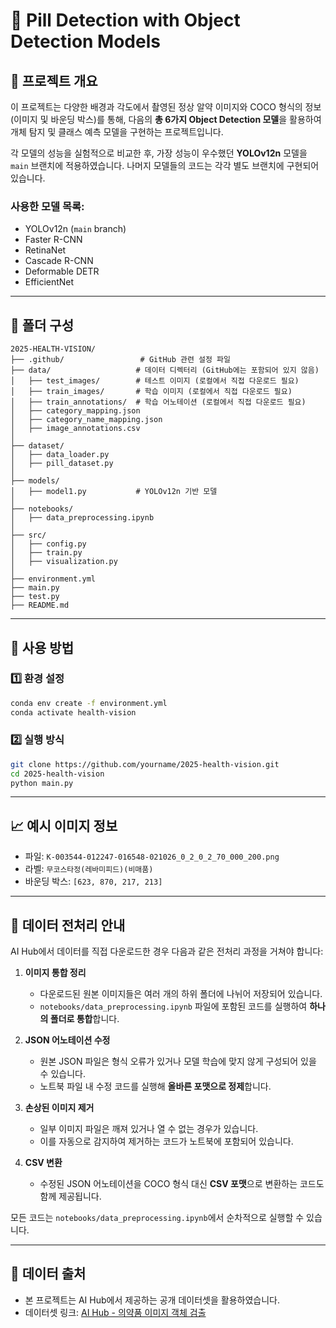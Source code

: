 # 📌 Pill Detection with Object Detection Models

## 📖 프로젝트 개요

이 프로젝트는 다양한 배경과 각도에서 촬영된 정상 알약 이미지와 COCO 형식의 정보(이미지 및 바운딩 박스)를 통해, 다음의 **총 6가지 Object Detection 모델**을 활용하여 개체 탐지 및 클래스 예측 모델을 구현하는 프로젝트입니다.

각 모델의 성능을 실험적으로 비교한 후, 가장 성능이 우수했던 **YOLOv12n** 모델을 `main` 브랜치에 적용하였습니다. 나머지 모델들의 코드는 각각 별도 브랜치에 구현되어 있습니다.

### 사용한 모델 목록:
- YOLOv12n (`main` branch)
- Faster R-CNN
- RetinaNet
- Cascade R-CNN
- Deformable DETR
- EfficientNet

---

## 📂 폴더 구성
```
2025-HEALTH-VISION/
├── .github/                 # GitHub 관련 설정 파일
├── data/                   # 데이터 디렉터리 (GitHub에는 포함되어 있지 않음)
│   ├── test_images/        # 테스트 이미지 (로컬에서 직접 다운로드 필요)
│   ├── train_images/       # 학습 이미지 (로컬에서 직접 다운로드 필요)
│   ├── train_annotations/  # 학습 어노테이션 (로컬에서 직접 다운로드 필요)
│   ├── category_mapping.json
│   ├── category_name_mapping.json
│   ├── image_annotations.csv
│
├── dataset/
│   ├── data_loader.py
│   ├── pill_dataset.py
│
├── models/
│   ├── model1.py           # YOLOv12n 기반 모델
│
├── notebooks/
│   ├── data_preprocessing.ipynb
│
├── src/
│   ├── config.py
│   ├── train.py
│   ├── visualization.py
│
├── environment.yml
├── main.py
├── test.py
├── README.md
```

---

## 🔧 사용 방법

### 1️⃣ 환경 설정
```bash
conda env create -f environment.yml
conda activate health-vision
```

### 2️⃣ 실행 방식
```bash
git clone https://github.com/yourname/2025-health-vision.git
cd 2025-health-vision
python main.py
```

---

## 📈 예시 이미지 정보
- 파일: `K-003544-012247-016548-021026_0_2_0_2_70_000_200.png`
- 라벨: `무코스타정(레바미피드)(비매품)`
- 바운딩 박스: `[623, 870, 217, 213]`

---

## 🧼 데이터 전처리 안내
AI Hub에서 데이터를 직접 다운로드한 경우 다음과 같은 전처리 과정을 거쳐야 합니다:

1. **이미지 통합 정리**  
   - 다운로드된 원본 이미지들은 여러 개의 하위 폴더에 나뉘어 저장되어 있습니다.
   - `notebooks/data_preprocessing.ipynb` 파일에 포함된 코드를 실행하여 **하나의 폴더로 통합**합니다.

2. **JSON 어노테이션 수정**  
   - 원본 JSON 파일은 형식 오류가 있거나 모델 학습에 맞지 않게 구성되어 있을 수 있습니다.
   - 노트북 파일 내 수정 코드를 실행해 **올바른 포맷으로 정제**합니다.

3. **손상된 이미지 제거**  
   - 일부 이미지 파일은 깨져 있거나 열 수 없는 경우가 있습니다.
   - 이를 자동으로 감지하여 제거하는 코드가 노트북에 포함되어 있습니다.

4. **CSV 변환**  
   - 수정된 JSON 어노테이션을 COCO 형식 대신 **CSV 포맷**으로 변환하는 코드도 함께 제공됩니다.

모든 코드는 `notebooks/data_preprocessing.ipynb`에서 순차적으로 실행할 수 있습니다.

---

## 🔗 데이터 출처
- 본 프로젝트는 AI Hub에서 제공하는 공개 데이터셋을 활용하였습니다.
- 데이터셋 링크: [AI Hub - 의약품 이미지 객체 검출](https://aihub.or.kr/aihubdata/data/view.do?currMenu=115&topMenu=100&dataSetSn=576)